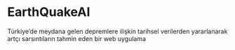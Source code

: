 # EarthQuakeAI
Türkiye’de meydana gelen depremlere ilişkin tarihsel verilerden yararlanarak artçı sarsıntıların tahmin eden bir web uygulama
